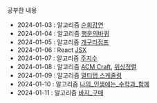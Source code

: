 공부한 내용

- 2024-01-03 : 알고리즘 [순회강연](./Algo/순회강연.py)
- 2024-01-04 : 알고리즘 [행운의바퀴](./Algo/행운의_바퀴.py)
- 2024-01-05 : 알고리즘 [개구리점프](./Algo/개구리_점프.py)
- 2024-01-06 : React [JSX](./React/JSX.md)
- 2024-01-07 : 알고리즘 [주지수](./Algo/주지수.py)
- 2024-01-08 : 알고리즘 [ACM Craft](./Algo/ACM_Craft.py), [위상정렬](./Algo/알고리즘/위상정렬.md)
- 2024-01-09 : 알고리즘 [멀티탭 스케줄링](./Algo/멀티탭_스케줄링.py)
- 2024-01-10 : 알고리즘 [나의_인생에는_수학과_함께](./Algo/나의_인생에는_수학과_함께.py)
- 2024-01-11 : 알고리즘 [바지_구매](./Algo/바지_구매.py)